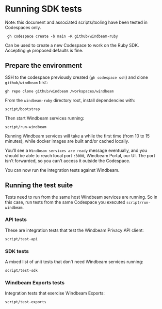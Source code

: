 # Running SDK tests

Note: this document and associated scripts/tooling have been tested in Codespaces only.

```
 gh codespace create -b main -R github/windbeam-ruby
```

Can be used to create a new Codespace to work on the Ruby SDK. Accepting `gh` proposed defaults is fine.

## Prepare the environment

SSH to the codespace previously created (`gh codespace ssh`) and clone `github/windbeam` first:

```
gh repo clone github/windbeam /workspaces/windbeam
```

From the `windbeam-ruby` directory root, install dependencies with:

```
script/bootstrap
```

Then start Windbeam services running:

```
script/run-windbeam
```

Running Windbeam services will take a while the first time (from 10 to 15 minutes), while docker images are built and/or cached locally.

You'll see a `Windbeam services are ready` message eventually, and you should be able to reach local port `:3000`, Windbeam Portal, our UI. The port isn't forwarded, so you can't access it outside the Codespace.

You can now run the integration tests against Windbeam.

## Running the test suite

Tests need to run from the same host Windbeam services are running. So in this case, run tests from the same Codespace you executed `script/run-windbeam`.

### API tests

These are integration tests that test the Windbeam Privacy API client:

```
script/test-api
```

### SDK tests

A mixed list of unit tests that don't need Windbeam services running:

```
script/test-sdk
```

### Windbeam Exports tests

Integration tests that exercise Windbeam Exports:

```
script/test-exports
```
